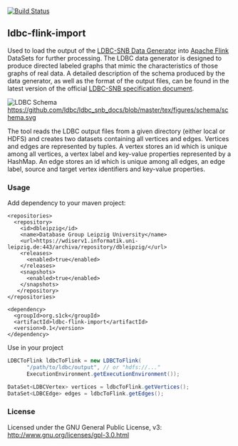 [![Build Status](https://travis-ci.org/s1ck/ldbc-flink-import.svg?branch=master)](https://travis-ci.org/s1ck/ldbc-flink-import)

## ldbc-flink-import

Used to load the output of the [LDBC-SNB Data Generator](https://github.com/ldbc/ldbc_snb_datagen)
into [Apache Flink](https://github.com/apache/flink) DataSets for further processing.
The LDBC data generator is designed to produce directed labeled graphs that mimic the
characteristics of those graphs of real data. A detailed description of the schema 
produced by the data generator, as well as the format of the output files, can be 
found in the latest version of the official [LDBC-SNB specification document](https://github.com/ldbc/ldbc_snb_docs).

![LDBC Schema](https://github.com/ldbc/ldbc_snb_docs/blob/master/tex/figures/schema/schema.png "LDBC Schema")
https://github.com/ldbc/ldbc_snb_docs/blob/master/tex/figures/schema/schema.svg

The tool reads the LDBC output files from a given directory (either local or HDFS)
and creates two datasets containing all vertices and edges. Vertices and edges are
represented by tuples. A vertex stores an id which is unique among all vertices,
a vertex label and key-value properties represented by a HashMap. An edge stores
an id which is unique among all edges, an edge label, source and target vertex 
identifiers and key-value properties.

### Usage

Add dependency to your maven project:

```
<repositories>
  <repository>
    <id>dbleipzig</id>
    <name>Database Group Leipzig University</name>
    <url>https://wdiserv1.informatik.uni-leipzig.de:443/archiva/repository/dbleipzig/</url>
    <releases>
      <enabled>true</enabled>
    </releases>
    <snapshots>
      <enabled>true</enabled>
    </snapshots>
   </repository>
</repositories>

<dependency>
  <groupId>org.s1ck</groupId>
  <artifactId>ldbc-flink-import</artifactId>
  <version>0.1</version>
</dependency>
```

Use in your project

```java
LDBCToFlink ldbcToFlink = new LDBCToFlink(
      "/path/to/ldbc/output", // or "hdfs://..."
      ExecutionEnvironment.getExecutionEnvironment());

DataSet<LDBCVertex> vertices = ldbcToFlink.getVertices();
DataSet<LDBCEdge> edges = ldbcToFlink.getEdges();
```

### License

Licensed under the GNU General Public License, v3: http://www.gnu.org/licenses/gpl-3.0.html
